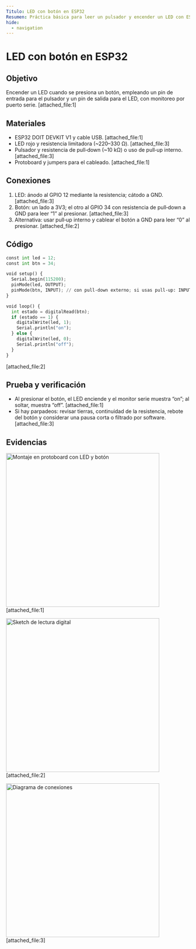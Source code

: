 ```yaml
---
Titulo: LED con botón en ESP32
Resumen: Práctica básica para leer un pulsador y encender un LED con ESP32 usando entradas y salidas digitales.
hide:
  - navigation
---
```


# LED con botón en ESP32

## Objetivo
Encender un LED cuando se presiona un botón, empleando un pin de entrada para el pulsador y un pin de salida para el LED, con monitoreo por puerto serie. [attached_file:1]

## Materiales
- ESP32 DOIT DEVKIT V1 y cable USB. [attached_file:1]  
- LED rojo y resistencia limitadora (~220–330 Ω). [attached_file:3]  
- Pulsador y resistencia de pull‑down (~10 kΩ) o uso de pull‑up interno. [attached_file:3]  
- Protoboard y jumpers para el cableado. [attached_file:1]

## Conexiones
1. LED: ánodo al GPIO 12 mediante la resistencia; cátodo a GND. [attached_file:3]  
2. Botón: un lado a 3V3; el otro al GPIO 34 con resistencia de pull‑down a GND para leer “1” al presionar. [attached_file:3]  
3. Alternativa: usar pull‑up interno y cablear el botón a GND para leer “0” al presionar. [attached_file:2]

## Código

```python
const int led = 12;
const int btn = 34;

void setup() {
  Serial.begin(115200);
  pinMode(led, OUTPUT);
  pinMode(btn, INPUT); // con pull‑down externo; si usas pull‑up: INPUT_PULLUP
}

void loop() {
  int estado = digitalRead(btn);
  if (estado == 1) {
    digitalWrite(led, 1);
    Serial.println("on");
  } else {
    digitalWrite(led, 0);
    Serial.println("off");
  }
}
```
[attached_file:2]

## Prueba y verificación
- Al presionar el botón, el LED enciende y el monitor serie muestra “on”; al soltar, muestra “off”. [attached_file:1]  
- Si hay parpadeos: revisar tierras, continuidad de la resistencia, rebote del botón y considerar una pausa corta o filtrado por software. [attached_file:3]

## Evidencias
<img src="../recursos/imgs/montaje_btn_led.jpg" alt="Montaje en protoboard con LED y botón" width="420"> [attached_file:1]

<img src="../recursos/imgs/sketch_btn_led.jpg" alt="Sketch de lectura digital" width="420"> [attached_file:2]

<img src="../recursos/imgs/diagrama_btn_led.png" alt="Diagrama de conexiones" width="420"> [attached_file:3]
